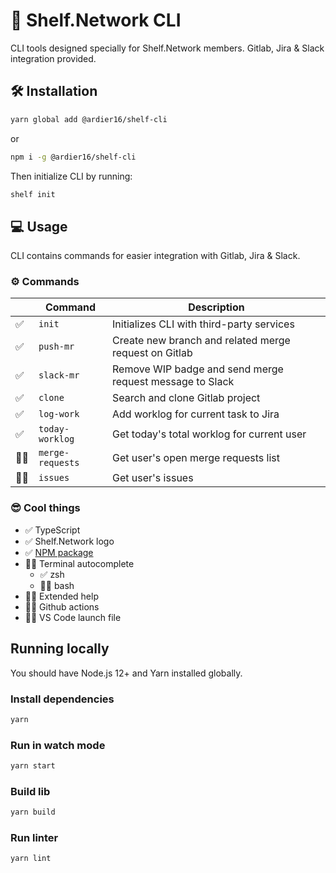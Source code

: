 # 🚀 Shelf.Network CLI

CLI tools designed specially for Shelf.Network members. Gitlab, Jira & Slack integration provided.

## 🛠 Installation

```bash
yarn global add @ardier16/shelf-cli
```
or

```bash
npm i -g @ardier16/shelf-cli
```

Then initialize CLI by running:

```bash
shelf init
```

## 💻 Usage 

CLI contains commands for easier integration with Gitlab, Jira & Slack.

### ⚙️ Commands

|      | Command           | Description  
| ---- | ----------------- | ---------------
| ✅   | `init`            | Initializes CLI with third-party services
| ✅   | `push-mr`         | Create new branch and related merge request on Gitlab
| ✅   | `slack-mr`        | Remove WIP badge and send merge request message to Slack
| ✅   | `clone`           | Search and clone Gitlab project
| ✅   | `log-work`        | Add worklog for current task to Jira
| ✅   | `today-worklog`   | Get today's total worklog for current user
| 🧑‍💻   | `merge-requests`  | Get user's open merge requests list
| 🧑‍💻   | `issues`          | Get user's issues

### 😎 Cool things

- ✅ TypeScript
- ✅ Shelf.Network logo
- ✅ [NPM package](https://www.npmjs.com/package/@ardier16/shelf-cli)
- 🧑‍💻 Terminal autocomplete
  - ✅ zsh
  - 🧑‍💻 bash
- 🧑‍💻 Extended help
- 🧑‍💻 Github actions
- 🧑‍💻 VS Code launch file

## Running locally

You should have Node.js 12+ and Yarn installed globally.

### Install dependencies 

```bash
yarn
```

### Run in watch mode 

```bash
yarn start
```

### Build lib

```bash
yarn build
```

### Run linter

```bash
yarn lint
```
